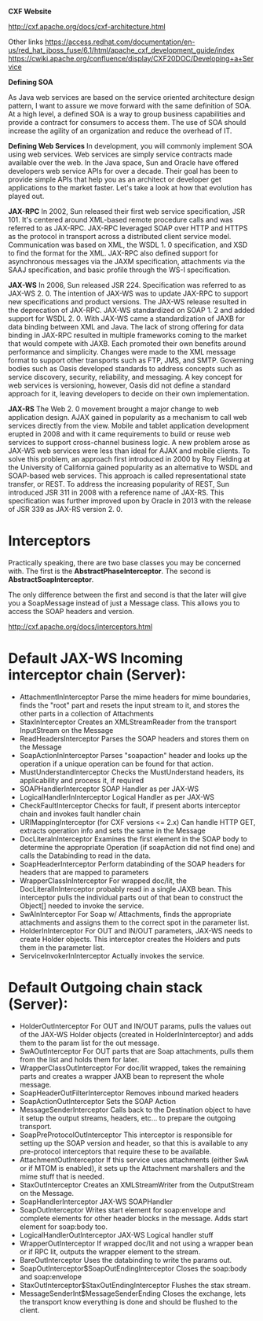 **CXF Website**

http://cxf.apache.org/docs/cxf-architecture.html

Other links
https://access.redhat.com/documentation/en-us/red_hat_jboss_fuse/6.1/html/apache_cxf_development_guide/index
https://cwiki.apache.org/confluence/display/CXF20DOC/Developing+a+Service 

**Defining SOA**

As Java web services are based on the service oriented architecture design pattern, I want to assure we move forward with the same definition of SOA. At a high level, a defined SOA is a way to group business capabilities and provide a contract for consumers to access them. The use of SOA should increase the agility of an organization and reduce the overhead of IT.

**Defining Web Services**
In development, you will commonly implement SOA using web services. Web services are simply service contracts made available over the web. In the Java space, Sun and Oracle have offered developers web service APIs for over a decade. Their goal has been to provide simple APIs that help you as an architect or developer get applications to the market faster. Let's take a look at how that evolution has played out.

**JAX-RPC**
In 2002, Sun released their first web service specification, JSR 101. It's centered around XML-based remote procedure calls and was referred to as JAX-RPC. JAX-RPC leveraged SOAP over HTTP and HTTPS as the protocol in transport across a distributed client service model. Communication was based on XML, the WSDL 1. 0 specification, and XSD to find the format for the XML. JAX-RPC also defined support for asynchronous messages via the JAXM specification, attachments via the SAAJ specification, and basic profile through the WS-I specification.

**JAX-WS**
In 2006, Sun released JSR 224. Specification was referred to as JAX-WS 2. 0. The intention of JAX-WS was to update JAX-RPC to support new specifications and product versions. The JAX-WS release resulted in the deprecation of JAX-RPC. JAX-WS standardized on SOAP 1. 2 and added support for WSDL 2. 0. With JAX-WS came a standardization of JAXB for data binding between XML and Java. The lack of strong offering for data binding in JAX-RPC resulted in multiple frameworks coming to the market that would compete with JAXB. Each promoted their own benefits around performance and simplicity. Changes were made to the XML message format to support other transports such as FTP, JMS, and SMTP. Governing bodies such as Oasis developed standards to address concepts such as service discovery, security, reliability, and messaging. A key concept for web services is versioning, however, Oasis did not define a standard approach for it, leaving developers to decide on their own implementation.

**JAX-RS**
The Web 2. 0 movement brought a major change to web application design. AJAX gained in popularity as a mechanism to call web services directly from the view. Mobile and tablet application development erupted in 2008 and with it came requirements to build or reuse web services to support cross-channel business logic. A new problem arose as JAX-WS web services were less than ideal for AJAX and mobile clients. To solve this problem, an approach first introduced in 2000 by Roy Fielding at the University of California gained popularity as an alternative to WSDL and SOAP-based web services. This approach is called representational state transfer, or REST. To address the increasing popularity of REST, Sun introduced JSR 311 in 2008 with a reference name of JAX-RS. This specification was further improved upon by Oracle in 2013 with the release of JSR 339 as JAX-RS version 2. 0.


# Interceptors
Practically speaking, there are two base classes you may be concerned with. 
The first is the **AbstractPhaseInterceptor**. 
The second is **AbstractSoapInterceptor**. 

The only difference between the first and second is that the later will give you a SoapMessage instead of just a Message class. This allows you to access the SOAP headers and version.

http://cxf.apache.org/docs/interceptors.html 

# Default JAX-WS Incoming interceptor chain (Server):
* AttachmentInInterceptor Parse the mime headers for mime boundaries, finds the "root" part and resets the input stream to it, and stores the other parts in a collection of Attachments
* StaxInInterceptor Creates an XMLStreamReader from the transport InputStream on the Message
* ReadHeadersInterceptor Parses the SOAP headers and stores them on the Message
* SoapActionInInterceptor Parses "soapaction" header and looks up the operation if a unique operation can be found for that action.
* MustUnderstandInterceptor Checks the MustUnderstand headers, its applicability and process it, if required
* SOAPHandlerInterceptor SOAP Handler as per JAX-WS
* LogicalHandlerInInterceptor Logical Handler as per JAX-WS
* CheckFaultInterceptor Checks for fault, if present aborts interceptor chain and invokes fault handler chain
* URIMappingInterceptor (for CXF versions <= 2.x) Can handle HTTP GET, extracts operation info and sets the same in the Message
* DocLiteralnInterceptor Examines the first element in the SOAP body to determine the appropriate Operation (if soapAction did not find one) and calls the Databinding to read in the data.
* SoapHeaderInterceptor Perform databinding of the SOAP headers for headers that are mapped to parameters
* WrapperClassInInterceptor For wrapped doc/lit, the DocLiteralInInterceptor probably read in a single JAXB bean. This interceptor pulls the individual parts out of that bean to construct the Object[] needed to invoke the service.
* SwAInInterceptor For Soap w/ Attachments, finds the appropriate attachments and assigns them to the correct spot in the parameter list.
* HolderInInterceptor For OUT and IN/OUT parameters, JAX-WS needs to create Holder objects. This interceptor creates the Holders and puts them in the parameter list.
* ServiceInvokerInInterceptor Actually invokes the service.

# Default Outgoing chain stack (Server):
* HolderOutInterceptor For OUT and IN/OUT params, pulls the values out of the JAX-WS Holder objects (created in HolderInInterceptor) and adds them to the param list for the out message.
* SwAOutInterceptor For OUT parts that are Soap attachments, pulls them from the list and holds them for later.
* WrapperClassOutInterceptor For doc/lit wrapped, takes the remaining parts and creates a wrapper JAXB bean to represent the whole message.
* SoapHeaderOutFilterInterceptor Removes inbound marked headers
* SoapActionOutInterceptor Sets the SOAP Action
* MessageSenderInterceptor Calls back to the Destination object to have it setup the output streams, headers, etc... to prepare the outgoing transport.
* SoapPreProtocolOutInterceptor This interceptor is responsible for setting up the SOAP version and header, so that this is available to any pre-protocol interceptors that require these to be available.
* AttachmentOutInterceptor If this service uses attachments (either SwA or if MTOM is enabled), it sets up the Attachment marshallers and the mime stuff that is needed.
* StaxOutInterceptor Creates an XMLStreamWriter from the OutputStream on the Message.
* SoapHandlerInterceptor JAX-WS SOAPHandler
* SoapOutInterceptor Writes start element for soap:envelope and complete elements for other header blocks in the message. Adds start element for soap:body too.
* LogicalHandlerOutInterceptor JAX-WS Logical handler stuff
* WrapperOutInterceptor If wrapped doc/lit and not using a wrapper bean or if RPC lit, outputs the wrapper element to the stream.
* BareOutInterceptor Uses the databinding to write the params out.
* SoapOutInterceptor$SoapOutEndingInterceptor Closes the soap:body and soap:envelope
* StaxOutInterceptor$StaxOutEndingInterceptor Flushes the stax stream.
* MessageSenderInt$MessageSenderEnding Closes the exchange, lets the transport know everything is done and should be flushed to the client.

